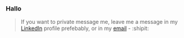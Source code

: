### Hallo

> If you want to private message me, leave me a message in my [LinkedIn](https://www.linkedin.com/in/merzak-mohamed/) profile prefebably, or in my [email](mailto:merzak_mohamed@emsi-edu.ma) - :shipit:


<!--
**MERZAK-X/MERZAK-X** is a ✨ _special_ ✨ repository because its `README.md` (this file) appears on your GitHub profile.
-->

